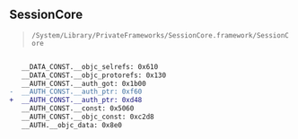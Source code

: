 ## SessionCore

> `/System/Library/PrivateFrameworks/SessionCore.framework/SessionCore`

```diff

   __DATA_CONST.__objc_selrefs: 0x610
   __DATA_CONST.__objc_protorefs: 0x130
   __AUTH_CONST.__auth_got: 0x1b00
-  __AUTH_CONST.__auth_ptr: 0xf60
+  __AUTH_CONST.__auth_ptr: 0xd48
   __AUTH_CONST.__const: 0x5060
   __AUTH_CONST.__objc_const: 0xc2d8
   __AUTH.__objc_data: 0x8e0

```
